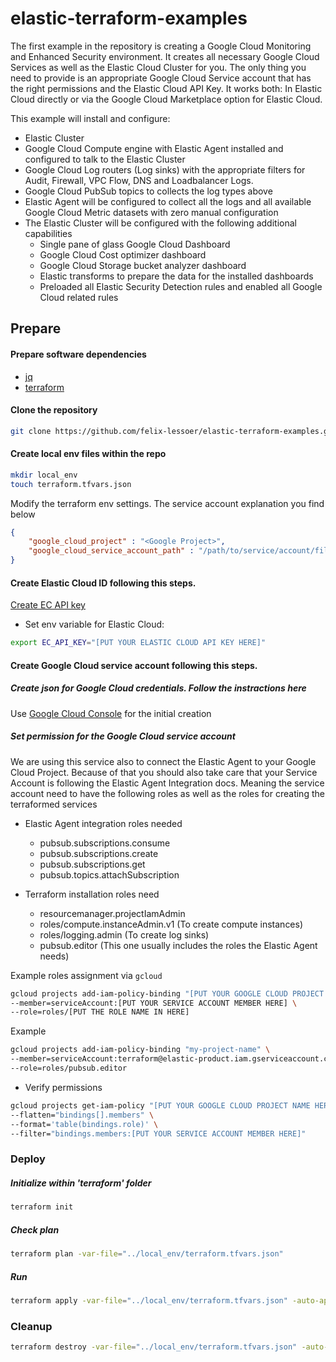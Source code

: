 # elastic-terraform-examples

The first example in the repository is creating a Google Cloud Monitoring and Enhanced Security environment. It creates all necessary Google Cloud Services as well as the Elastic Cloud Cluster for you. The only thing you need to provide is an appropriate Google Cloud Service account that has the right permissions and the Elastic Cloud API Key. It works both: In Elastic Cloud directly or via the Google Cloud Marketplace option for Elastic Cloud.

This example will install and configure:
- Elastic Cluster
- Google Cloud Compute engine with Elastic Agent installed and configured to talk to the Elastic Cluster
- Google Cloud Log routers (Log sinks) with the appropriate filters for Audit, Firewall, VPC Flow, DNS and Loadbalancer Logs. 
- Google Cloud PubSub topics to collects the log types above
- Elastic Agent will be configured to collect all the logs and all available Google Cloud Metric datasets with zero manual configuration
- The Elastic Cluster will be configured with the following additional capabilities
	- Single pane of glass Google Cloud Dashboard
	- Google Cloud Cost optimizer dashboard
	- Google Cloud Storage bucket analyzer dashboard
	- Elastic transforms to prepare the data for the installed dashboards
	- Preloaded all Elastic Security Detection rules and enabled all Google Cloud related rules

## Prepare

#### Prepare software dependencies

- [jq](https://stedolan.github.io/jq/download/)
- [terraform](https://www.terraform.io/downloads)


#### Clone the repository

```bash
git clone https://github.com/felix-lessoer/elastic-terraform-examples.git
```

#### Create local env files within the repo

```bash
mkdir local_env
touch terraform.tfvars.json
```

Modify the terraform env settings. The service account explanation you find below

```json
{
	"google_cloud_project" : "<Google Project>",
	"google_cloud_service_account_path" : "/path/to/service/account/file"
}
```

#### Create Elastic Cloud ID following this steps.

[Create EC API key](https://registry.terraform.io/providers/elastic/ec/latest/docs#api-key-authentication-recommended)

- Set env variable for Elastic Cloud:

```bash
export EC_API_KEY="[PUT YOUR ELASTIC CLOUD API KEY HERE]"
```


#### Create Google Cloud service account following this steps.

##### Create json for Google Cloud credentials. Follow the instractions here

Use [Google Cloud Console](https://console.cloud.google.com/iam-admin/serviceaccounts) for the initial creation


##### Set permission for the Google Cloud service account
We are using this service also to connect the Elastic Agent to your Google Cloud Project.
Because of that you should also take care that your Service Account is following the Elastic Agent Integration docs.
Meaning the service account need to have the following roles as well as the roles for creating the terraformed services

- Elastic Agent integration roles needed
	- pubsub.subscriptions.consume
	- pubsub.subscriptions.create 
	- pubsub.subscriptions.get
	- pubsub.topics.attachSubscription

- Terraform installation roles need
	- resourcemanager.projectIamAdmin
	- roles/compute.instanceAdmin.v1 (To create compute instances)
	- roles/logging.admin (To create log sinks)
	- pubsub.editor (This one usually includes the roles the Elastic Agent needs)
	
Example roles assignment via `gcloud`

```bash
gcloud projects add-iam-policy-binding "[PUT YOUR GOOGLE CLOUD PROJECT NAME HERE]" \
--member=serviceAccount:[PUT YOUR SERVICE ACCOUNT MEMBER HERE] \
--role=roles/[PUT THE ROLE NAME IN HERE]
```

Example

```bash
gcloud projects add-iam-policy-binding "my-project-name" \
--member=serviceAccount:terraform@elastic-product.iam.gserviceaccount.com \
--role=roles/pubsub.editor
```

- Verify permissions
```bash
gcloud projects get-iam-policy "[PUT YOUR GOOGLE CLOUD PROJECT NAME HERE]" \
--flatten="bindings[].members" \
--format='table(bindings.role)' \
--filter="bindings.members:[PUT YOUR SERVICE ACCOUNT MEMBER HERE]"
```

### Deploy

##### Initialize within 'terraform' folder

```bash
terraform init
```

##### Check plan

```bash
terraform plan -var-file="../local_env/terraform.tfvars.json"
```

##### Run

```bash
terraform apply -var-file="../local_env/terraform.tfvars.json" -auto-approve
```

### Cleanup

```bash
terraform destroy -var-file="../local_env/terraform.tfvars.json" -auto-approve
```

 
